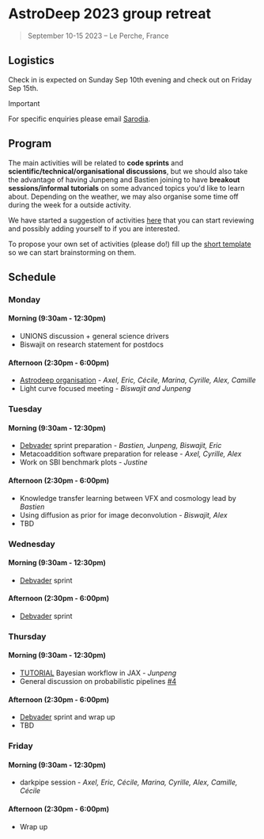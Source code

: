 # AstroDeep 2023 group retreat

> September 10-15 2023 – Le Perche, France

## Logistics

Check in is expected on Sunday Sep 10th evening and check out on Friday Sep 15th.

> [!IMPORTANT]
> For specific enquiries please email [Sarodia](mailto:vydelingum@apc.univ-paris7.fr).

## Program

The main activities will be related to **code sprints** and **scientific/technical/organisational discussions**, but we should also take the advantage of having Junpeng and Bastien joining to have **breakout sessions/informal tutorials** on some advanced topics you'd like to learn about. Depending on the weather, we may also organise some time off during the week for a outside activity.

We have started a suggestion of activities [here](https://github.com/astrodeepnet/retreat-2023/issues) that you can start reviewing and possibly adding yourself to if you are interested.

To propose your own set of activities (please do!) fill up the [short template](https://github.com/astrodeepnet/astrodeep-camp-2023/issues/new?template=ACTIVITY-FORM.yml) so we can start brainstorming on them.

## Schedule

### Monday

#### Morning (9:30am - 12:30pm)
- UNIONS discussion + general science drivers
- Biswajit on research statement for postdocs

#### Afternoon (2:30pm - 6:00pm)  
- [Astrodeep organisation][orga] - _Axel, Eric, Cécile, Marina, Cyrille, Alex, Camille_
- Light curve focused meeting - _Biswajit and Junpeng_

### Tuesday 

#### Morning (9:30am - 12:30pm)
- [Debvader][debvader] sprint preparation - _Bastien, Junpeng, Biswajit, Eric_
- Metacoaddition software preparation for release - _Axel, Cyrille, Alex_
- Work on SBI benchmark plots - _Justine_

#### Afternoon (2:30pm - 6:00pm)
- Knowledge transfer learning between VFX and cosmology lead by _Bastien_
- Using diffusion as prior for image deconvolution - _Biswajit, Alex_
- TBD

### Wednesday

#### Morning (9:30am - 12:30pm)  
- [Debvader][debvader] sprint 

#### Afternoon (2:30pm - 6:00pm)
- [Debvader][debvader] sprint

### Thursday

#### Morning (9:30am - 12:30pm)
- [TUTORIAL][jaxpipe] Bayesian workflow in JAX - _Junpeng_
- General discussion on probabilistic pipelines [#4](https://github.com/astrodeepnet/astrodeep-camp-2023/issues/4)

#### Afternoon (2:30pm - 6:00pm)
- [Debvader][debvader] sprint and wrap up
- TBD

### Friday

#### Morning (9:30am - 12:30pm) 
- darkpipe session - _Axel, Eric, Cécile, Marina, Cyrille, Alex, Camille, Cécile_

#### Afternoon (2:30pm - 6:00pm)
- Wrap up


[orga]: https://github.com/astrodeepnet/astrodeep-camp-2023/issues/1
[debvader]: https://github.com/astrodeepnet/astrodeep-camp-2023/issues/3
[jaxpipe]: https://github.com/astrodeepnet/astrodeep-camp-2023/issues/5